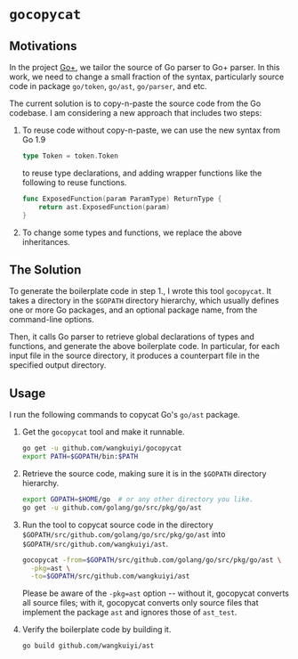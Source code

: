 # `gocopycat`


## Motivations

In the project [Go+](https://github.com/goplus/gop), we tailor the source of Go
parser to Go+ parser.  In this work, we need to change a small fraction of the
syntax, particularly source code in package `go/token`, `go/ast`, `go/parser`,
and etc.

The current solution is to copy-n-paste the source code from the Go codebase.  I
am considering a new approach that includes two steps:

1. To reuse code without copy-n-paste, we can use the new syntax from Go 1.9

   ```go
   type Token = token.Token
   ```

   to reuse type declarations, and adding wrapper functions like the following
   to reuse functions.

   ```go
   func ExposedFunction(param ParamType) ReturnType {
       return ast.ExposedFunction(param)
   }
   ```

1. To change some types and functions, we replace the above inheritances.

## The Solution

To generate the boilerplate code in step 1., I wrote this tool `gocopycat`.  It
takes a directory in the `$GOPATH` directory hierarchy, which usually defines one
or more Go packages, and an optional package name, from the command-line
options.

Then, it calls Go parser to retrieve global declarations of types and
functions, and generate the above boilerplate code.  In particular, for each
input file in the source directory, it produces a counterpart file in the
specified output directory.

## Usage

I run the following commands to copycat Go's `go/ast` package.

1. Get the `gocopycat` tool and make it runnable.

   ```bash
   go get -u github.com/wangkuiyi/gocopycat
   export PATH=$GOPATH/bin:$PATH
   ```

1. Retrieve the source code, making sure it is in the `$GOPATH` directory
   hierarchy.

   ```bash
   export GOPATH=$HOME/go  # or any other directory you like.
   go get -u github.com/golang/go/src/pkg/go/ast
   ```

1. Run the tool to copycat source code in the directory
   `$GOPATH/src/github.com/golang/go/src/pkg/go/ast` into
   `$GOPATH/src/github.com/wangkuiyi/ast`.

   ```bash
   gocopycat -from=$GOPATH/src/github.com/golang/go/src/pkg/go/ast \
     -pkg=ast \
     -to=$GOPATH/src/github.com/wangkuiyi/ast
   ```

   Please be aware of the `-pkg=ast` option -- without it, gocopycat converts
   all source files; with it, gocopycat converts only source files that
   implement the package `ast` and ignores those of `ast_test`.

1. Verify the boilerplate code by building it.

   ```bash
   go build github.com/wangkuiyi/ast
   ```
